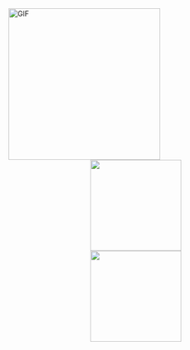 <img align="center" alt="GIF" src="https://github.com/abhisheknaiidu/abhisheknaiidu/blob/master/code.gif?raw=true" width="300" height="300" />
<div align="center">
  <a href="https://github.com/HigorDevJ">
  <img height="180em" src="https://github-readme-stats.vercel.app/api?username=HigorDevJ&show_icons=true&theme=dark&include_all_commits=true&count_private=true"/><br><img align="center" height="180em" src="https://github-readme-stats.vercel.app/api/top-langs/?username=HigorDevJ&layout=compact&langs_count=7&theme=dark"/>
</div>















          
